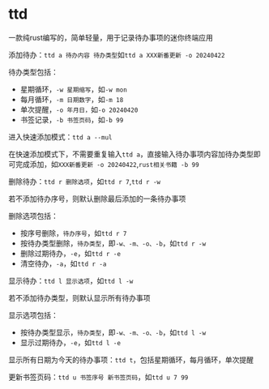 # ttd

一款纯rust编写的，简单轻量，用于记录待办事项的迷你终端应用

添加待办：`ttd a 待办内容 待办类型`如`ttd a XXX新番更新 -o 20240422`

待办类型包括：

+ 星期循环，`-w 星期缩写`，如`-w mon`
+ 每月循环，`-m 日期数字`，如`-m 18`
+ 单次提醒，`-o 年月日，`如`-o 20240420`
+ 书签记录，`-b 书签页码`，如`-b 99`

进入快速添加模式：`ttd a --mul`

在快速添加模式下，不需要重复输入`ttd a`，直接输入待办事项内容加待办类型即可完成添加，如`XXX新番更新 -o 20240422`,`rust相关书籍 -b 99`

删除待办：`ttd r 删除选项`，如`ttd r 7`,`ttd r -w`

若不添加待办序号，则默认删除最后添加的一条待办事项

删除选项包括：

+ 按序号删除，`待办序号`，如`ttd r 7`
+ 按待办类型删除，`待办类型`，即`-w、-m、-o、-b`，如`ttd r -w`
+ 删除过期待办，`-e`，如`ttd r -e`
+ 清空待办，`-a`，如`ttd r -a`

显示待办：`ttd l 显示选项`，如`ttd l -w`

若不添加待办类型，则默认显示所有待办事项

显示选项包括：

+ 按待办类型显示，`待办类型`，即`-w、-m、-o、-b`，如`ttd l -w`
+ 显示过期待办，`-e`，如`ttd l -e`

显示所有日期为今天的待办事项：`ttd t`，包括星期循环，每月循环，单次提醒

更新书签页码：`ttd u 书签序号 新书签页码`，如`ttd u 7 99`

